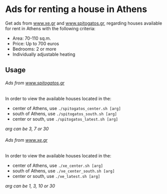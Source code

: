 # Ads for renting a house in Athens
Get ads from www.xe.gr and www.spitogatos.gr, regarding houses available for rent in Athens with the following criteria: 
- Area: 70-110 sq.m.
- Price: Up to 700 euros
- Bedrooms: 2 or more
- Individually adjustable heating

## Usage
###### Ads from www.spitogatos.gr
In order to view the available houses located in the:
- center of Athens, use `./spitogatos_center.sh [arg]`
- south of Athens, use `./spitogatos_south.sh [arg]`
- center or south, use `./spitogatos_latest.sh [arg]`

*arg can be 3, 7 or 30*

###### Ads from www.xe.gr
In order to view the available houses located in the:
- center of Athens, use `./xe_center.sh [arg]`
- south of Athens, use `./xe_center_south.sh [arg]`
- center or south, use `./xe_latest.sh [arg]`

*arg can be 1, 3, 10 or 30*


